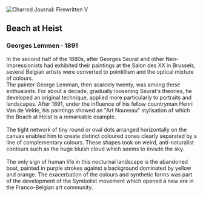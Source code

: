 <div class="artwork-of-the-day">
  <div class="container">
    <div class="img-wrapper">
      <img
        src="https://uploads4.wikiart.org/images/georges-lemmen/beach-at-heist-1891.jpg"
        alt="Charred Journal: Firewritten V" />
    </div>
    <div class="artwork-detail">
      <div class="artwork-origin"> 
        <h2 class="artwork-name">Beach at Heist</h2>
        <h3 class="artist">
          Georges Lemmen
                    ·  1891
        </h3>
      </div>
      <p class="description">
        <span class="artwork-description-text ng-binding" ng-bind-html="viewModel.ArtworkOfTheDay.Description | unsafe">In the second half of the 1880s, after Georges Seurat and other Neo-Impressionists had exhibited their paintings at the Salon des XX in Brussels, several Belgian artists were converted to pointillism and the optical mixture of colours.
<br>The painter George Lemman, then scarcely twenty, was among these enthusiasts. For about a decade, gradually loosening Seurat's theories, he developed an original technique, applied more particularly to portraits and landscapes. After 1891, under the influence of his fellow countryman Henri Van de Velde, his paintings showed an "Art Nouveau" stylisation of which the Beach at Heist is a remarkable example.
<br>
<br>The tight network of tiny round or oval dots arranged horizontally on the canvas enabled him to create distinct coloured zones clearly separated by a line of complementary colours. These shapes took on weird, anti-naturalist contours such as the huge bluish cloud which seems to invade the sky.
<br>
<br>The only sign of human life in this nocturnal landscape is the abandoned boat, painted in purple strokes against a background dominated by yellow and orange. The exacerbation of the colours and synthetic forms was part of the development of the Symbolist movement which opened a new era in the Franco-Belgian art community.</span>
                        <div class="text-shadow-container" ng-show="showShadow" style=""></div>
      </p>
    </div>
  </div>

</div>

